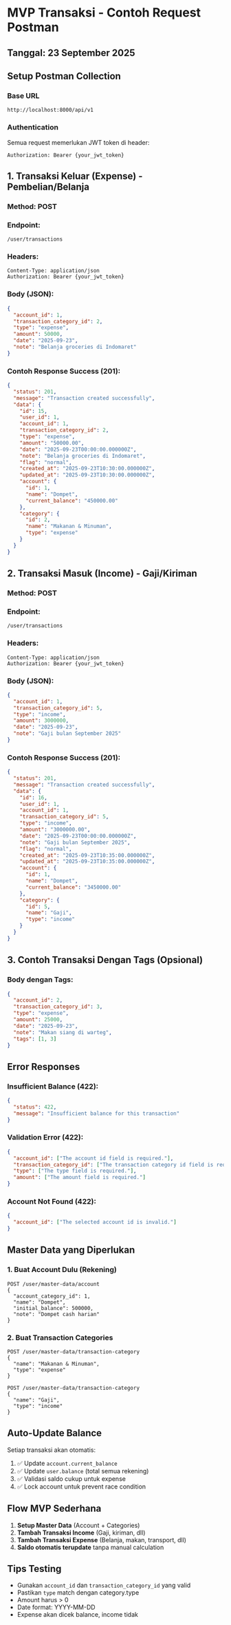 # MVP Transaksi - Contoh Request Postman

## Tanggal: 23 September 2025

## Setup Postman Collection

### **Base URL**
```
http://localhost:8000/api/v1
```

### **Authentication**
Semua request memerlukan JWT token di header:
```
Authorization: Bearer {your_jwt_token}
```

## 1. Transaksi Keluar (Expense) - Pembelian/Belanja

### **Method:** POST
### **Endpoint:** 
```
/user/transactions
```

### **Headers:**
```
Content-Type: application/json
Authorization: Bearer {your_jwt_token}
```

### **Body (JSON):**
```json
{
  "account_id": 1,
  "transaction_category_id": 2,
  "type": "expense",
  "amount": 50000,
  "date": "2025-09-23",
  "note": "Belanja groceries di Indomaret"
}
```

### **Contoh Response Success (201):**
```json
{
  "status": 201,
  "message": "Transaction created successfully",
  "data": {
    "id": 15,
    "user_id": 1,
    "account_id": 1,
    "transaction_category_id": 2,
    "type": "expense",
    "amount": "50000.00",
    "date": "2025-09-23T00:00:00.000000Z",
    "note": "Belanja groceries di Indomaret",
    "flag": "normal",
    "created_at": "2025-09-23T10:30:00.000000Z",
    "updated_at": "2025-09-23T10:30:00.000000Z",
    "account": {
      "id": 1,
      "name": "Dompet",
      "current_balance": "450000.00"
    },
    "category": {
      "id": 2,
      "name": "Makanan & Minuman",
      "type": "expense"
    }
  }
}
```

## 2. Transaksi Masuk (Income) - Gaji/Kiriman

### **Method:** POST
### **Endpoint:**
```
/user/transactions
```

### **Headers:**
```
Content-Type: application/json
Authorization: Bearer {your_jwt_token}
```

### **Body (JSON):**
```json
{
  "account_id": 1,
  "transaction_category_id": 5,
  "type": "income",
  "amount": 3000000,
  "date": "2025-09-23",
  "note": "Gaji bulan September 2025"
}
```

### **Contoh Response Success (201):**
```json
{
  "status": 201,
  "message": "Transaction created successfully",
  "data": {
    "id": 16,
    "user_id": 1,
    "account_id": 1,
    "transaction_category_id": 5,
    "type": "income",
    "amount": "3000000.00",
    "date": "2025-09-23T00:00:00.000000Z",
    "note": "Gaji bulan September 2025",
    "flag": "normal",
    "created_at": "2025-09-23T10:35:00.000000Z",
    "updated_at": "2025-09-23T10:35:00.000000Z",
    "account": {
      "id": 1,
      "name": "Dompet",
      "current_balance": "3450000.00"
    },
    "category": {
      "id": 5,
      "name": "Gaji",
      "type": "income"
    }
  }
}
```

## 3. Contoh Transaksi Dengan Tags (Opsional)

### **Body dengan Tags:**
```json
{
  "account_id": 2,
  "transaction_category_id": 3,
  "type": "expense",
  "amount": 25000,
  "date": "2025-09-23",
  "note": "Makan siang di warteg",
  "tags": [1, 3]
}
```

## Error Responses

### **Insufficient Balance (422):**
```json
{
  "status": 422,
  "message": "Insufficient balance for this transaction"
}
```

### **Validation Error (422):**
```json
{
  "account_id": ["The account id field is required."],
  "transaction_category_id": ["The transaction category id field is required."],
  "type": ["The type field is required."],
  "amount": ["The amount field is required."]
}
```

### **Account Not Found (422):**
```json
{
  "account_id": ["The selected account id is invalid."]
}
```

## Master Data yang Diperlukan

### **1. Buat Account Dulu (Rekening)**
```
POST /user/master-data/account
{
  "account_category_id": 1,
  "name": "Dompet",
  "initial_balance": 500000,
  "note": "Dompet cash harian"
}
```

### **2. Buat Transaction Categories**
```
POST /user/master-data/transaction-category
{
  "name": "Makanan & Minuman",
  "type": "expense"
}

POST /user/master-data/transaction-category
{
  "name": "Gaji",
  "type": "income"
}
```

## Auto-Update Balance

Setiap transaksi akan otomatis:
1. ✅ Update `account.current_balance`
2. ✅ Update `user.balance` (total semua rekening)
3. ✅ Validasi saldo cukup untuk expense
4. ✅ Lock account untuk prevent race condition

## Flow MVP Sederhana

1. **Setup Master Data** (Account + Categories)
2. **Tambah Transaksi Income** (Gaji, kiriman, dll)
3. **Tambah Transaksi Expense** (Belanja, makan, transport, dll)
4. **Saldo otomatis terupdate** tanpa manual calculation

## Tips Testing

- Gunakan `account_id` dan `transaction_category_id` yang valid
- Pastikan `type` match dengan category.type
- Amount harus > 0
- Date format: YYYY-MM-DD
- Expense akan dicek balance, income tidak
